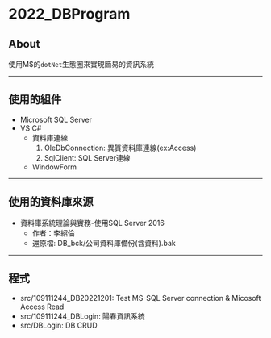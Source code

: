 # 2022_DBProgram
## About
使用M$的`dotNet`生態圈來實現簡易的資訊系統

---
## 使用的組件
- Microsoft SQL Server
- VS C# 
  * 資料庫連線
    1. OleDbConnection: 異質資料庫連線(ex:Access) 
    2. SqlClient: SQL Server連線
  * WindowForm
---
## 使用的資料庫來源
- 資料庫系統理論與實務-使用SQL Server 2016
  * 作者：李紹倫
  * 還原檔: DB_bck/公司資料庫備份(含資料).bak
---
## 程式
- src/109111244_DB20221201: Test MS-SQL Server connection & Micosoft Access Read
- src/109111244_DBLogin: 陽春資訊系統
- src/DBLogin: DB CRUD 
